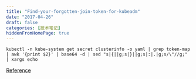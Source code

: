 ```yaml
---
title: "Find-your-forgotten-join-token-for-kubeadm"
date: "2017-04-26"
draft: false
categories: [技术笔记]
hiddenFromHomePage: true
---
```

```code
kubectl -n kube-system get secret clusterinfo -o yaml | grep token-map | awk '{print $2}' | base64 -d | sed "s|{||g;s|}||g;s|:|.|g;s/\"//g;" | xargs echo
```

[Reference](http://www.webscalability.com/blog/2016/10/forgotten-lost-your-join-token-for-kubeadm/)
